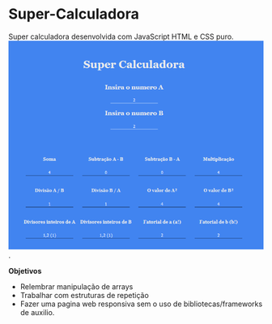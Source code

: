 # Super-Calculadora
Super calculadora desenvolvida com JavaScript HTML e CSS puro.
![Main page ](https://github.com/Nicholas-nops/Super-Calculadora/blob/master/mainpage.PNG).

**Objetivos**

* Relembrar manipulação de arrays
* Trabalhar com estruturas de repetição
* Fazer uma pagina web responsiva sem o uso de bibliotecas/frameworks de auxilio.

